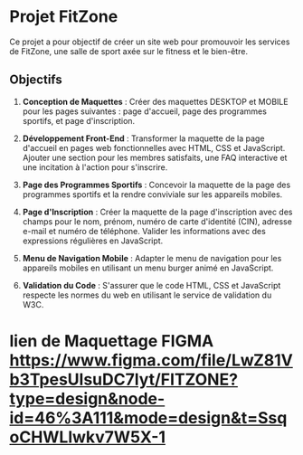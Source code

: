 # Projet FitZone

Ce projet a pour objectif de créer un site web pour promouvoir les services de FitZone, une salle de sport axée sur le fitness et le bien-être.

## Objectifs

1. **Conception de Maquettes** : Créer des maquettes DESKTOP et MOBILE pour les pages suivantes : page d'accueil, page des programmes sportifs, et page d'inscription.

2. **Développement Front-End** : Transformer la maquette de la page d'accueil en pages web fonctionnelles avec HTML, CSS et JavaScript. Ajouter une section pour les membres satisfaits, une FAQ interactive et une incitation à l'action pour s'inscrire.

3. **Page des Programmes Sportifs** : Concevoir la maquette de la page des programmes sportifs et la rendre conviviale sur les appareils mobiles.

4. **Page d'Inscription** : Créer la maquette de la page d'inscription avec des champs pour le nom, prénom, numéro de carte d'identité (CIN), adresse e-mail et numéro de téléphone. Valider les informations avec des expressions régulières en JavaScript.

5. **Menu de Navigation Mobile** : Adapter le menu de navigation pour les appareils mobiles en utilisant un menu burger animé en JavaScript.

6. **Validation du Code** : S'assurer que le code HTML, CSS et JavaScript respecte les normes du web en utilisant le service de validation du W3C.

# lien de Maquettage FIGMA https://www.figma.com/file/LwZ81Vb3TpesUlsuDC7lyt/FITZONE?type=design&node-id=46%3A111&mode=design&t=SsqoCHWLlwkv7W5X-1

